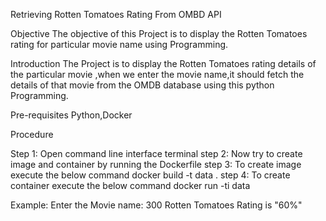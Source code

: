 Retrieving Rotten Tomatoes Rating From OMBD API

Objective
The objective of this Project is to display the Rotten Tomatoes rating for particular movie name using Programming.

Introduction
The Project is to display the Rotten Tomatoes rating details of the particular movie ,when we enter the movie name,it should fetch the details of that movie from the OMDB database using this python Programming.

Pre-requisites
Python,Docker

Procedure

Step 1: Open command line interface terminal
step 2: Now try to create image and container by running the Dockerfile
step 3: To create image execute the below command
docker build -t data .
step 4: To create container execute the below command
docker run -ti data

Example:
Enter the Movie name: 300 
Rotten Tomatoes Rating is "60%"
